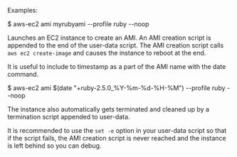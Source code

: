 Examples:

  $ aws-ec2 ami myrubyami --profile ruby --noop

Launches an EC2 instance to create an AMI.  An AMI creation script is appended to the end of the user-data script. The AMI creation script calls `aws ec2 create-image` and causes the instance to reboot at the end.

It is useful to include to timestamp as a part of the AMI name with the date command.

  $ aws-ec2 ami $(date "+ruby-2.5.0_%Y-%m-%d-%H-%M") --profile ruby --noop

The instance also automatically gets terminated and cleaned up by a termination script appended to user-data.

It is recommended to use the `set -e` option in your user-data script so that if the script fails, the AMI creation script is never reached and the instance is left behind so you can debug.
